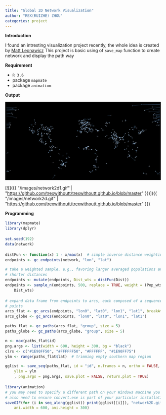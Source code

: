 ```yaml
---
title: "Global 2D Network Visualization"
author: "REX(RUIZHE) ZHOU"
categories: project
---
```


**Introduction**

I found an intresting visualization project recently, the whole idea is created by [Matt Leonawicz](https://github.com/leonawicz/mapmate)
This project is basic using of `save_map` function to create network and display the path way

**Requirement**

- `R 3.6`
- package `mapmate`
- package `animation`

**Output**

<img src="/images/network2d1.gif" class="fit image">

[![]({{ "/images/network2d1.gif" | "https://github.com/trexwithoutt/trexwithoutt.github.io/blob/master" }})]({{ "/images/network2d.gif" | "https://github.com/trexwithoutt/trexwithoutt.github.io/blob/master" }})


**Programming**

```r
library(mapmate)
library(dplyr)
 
set.seed(192)
data(network)
 
distFun <- function(x) 1 - x/max(x)  # simple inverse distance weighting
endpoints <- gc_endpoints(network, "lon", "lat")
```

```r
# take a weighted sample, e.g., favoring larger averaged populations and
# shorter distances
endpoints <- mutate(endpoints, Dist_wts = distFun(Dist))
endpoints <- sample_n(endpoints, 500, replace = TRUE, weight = (Pop_wts0 + Pop_wts1)/2 + 
    Dist_wts)
 
# expand data frame from endpoints to arcs, each composed of a sequence of
# points
arcs_flat <- gc_arcs(endpoints, "lon0", "lat0", "lon1", "lat1", breakAtDateLine = TRUE)
arcs_globe <- gc_arcs(endpoints, "lon0", "lat0", "lon1", "lat1")
```

```r
paths_flat <- gc_paths(arcs_flat, "group", size = 5)
paths_globe <- gc_paths(arcs_globe, "group", size = 5)
```

```r
n <- max(paths_flat$id)
png.args <- list(width = 600, height = 300, bg = "black")
clrs <- c("#1E90FF50", "#FFFFFF50", "#FFFFFF", "#1E90FF75")
ylm <- range(paths_flat$lat)  # trimming empty southern map region
```

```r
gglist <- save_seq(paths_flat, id = "id", n.frames = n, ortho = FALSE, type = "network", 
    ylim = ylm
    , png.args = png.args, save.plot = FALSE, return.plot = TRUE)
 
library(animation)
# you may need to specify a different path on your Windows machine you may
# also need to ensure convert.exe is part of your particular installation
saveGIF(for (i in seq_along(gglist)) print(gglist[[i]]), "network2D.gif", interval = 1/20, 
    ani.width = 600, ani.height = 300)
```
